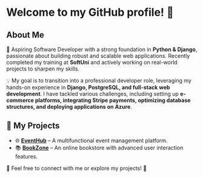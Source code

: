 # Welcome to my GitHub profile! 👋

## About Me  
🚀 Aspiring Software Developer with a strong foundation in **Python & Django**, passionate about building robust and scalable web applications. Recently completed my training at **SoftUni** and actively working on real-world projects to sharpen my skills.  

💡 My goal is to transition into a professional developer role, leveraging my hands-on experience in **Django, PostgreSQL, and full-stack web development**. I have tackled various challenges, including setting up **e-commerce platforms, integrating Stripe payments, optimizing database structures, and deploying applications on Azure**.

## 🚀 My Projects  
- 🌐 **[EventHub](https://eventhub-fta3fsb7dgctfagd.italynorth-01.azurewebsites.net/bg/)** – A multifunctional event management platform.  
- 📚 **[BookZone](https://bookzone-bg-ckd0b9b3abdvfncx.italynorth-01.azurewebsites.net/)** – An online bookstore with advanced user interaction features.  

📩 Feel free to connect with me or explore my projects! 🚀


